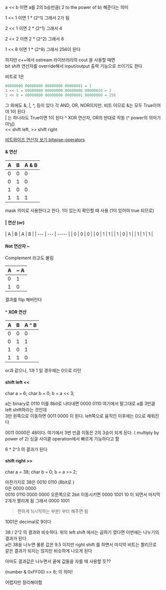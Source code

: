 

a << b 이면 a를 2의 b승만큼( 2 to the power of b) 해준다는 의미

1 << 1 이면 1 * (2^1) 그래서 2가 됨

2 << 1 이면 2 * (2^1) 그래서 4

2 << 2 이면 2 * (2^2) 그래서 8

1 << 8 이면 1 * (2^8) 그래서 256이 된다


하지만 c++에서 ostream 라이브러리의 cout 을 사용할 때면   
bit shift 연산자를 override해서 input/output 출력 기능으로 쓰이기도 한다   

비트로 
1은
```cpp
00000000 00000000 00000000 00000001 = 1
1 << 1 = 00000000 00000000 00000000 00000010 = 2
1 << 8 = 00000000 00000000 00000001 00000000 = 256
```



그 외에도 &, |, ^, 등이 있다
각 AND, OR, NOR이지만. 비트 이므로 
&는 모두 True이어야 1이 된다   
| 는 하나라도 True이면 1이 된다 
^ XOR 연산자, OR의 반대로 작동   (^ power의 의미가 아님)  
<< shift left,   >> shift right

[ 비트와이즈 연산자 보기 bitwise-operators](https://www.programiz.com/cpp-programming/bitwise-operators)

#### & 연산
| A   | B   | A & B |
| --- | --- | ----- |
| 0   | 0   | 0     |
| 0   | 1   | 0     |
| 1   | 0   | 0     |
| 1   | 1   | 1     |

mask 의미로 사용한다고 한다. 1이 있는지 확인할 때 사용   (1이 있어야 true 되므로)


#### | 연산 (or)
| A   | B   | A | B |
| --- | --- | ----- |
| 0   | 0   | 0     |
| 0   | 1   | 1     |
| 1   | 0   | 1     |
| 1   | 1   | 1     |


#### Not 연산자 ~  
Complement 라고도 불림

| A   | ~ A |
| --- | --- |
| 0   | 1   |
| 1   | 0   |

결과를 flip 해버린다  


#### ^ XOR 연산
| A   | B   | A ^ B |
| --- | --- | ----- |
| 0   | 0   | 0     |
| 0   | 1   | 1     |
| 1   | 0   | 1     |
| 1   | 1   | 0     |

or과 같으나,   1과 1 일 경우에는 0으로 리턴


#### shift left <<
char a = 6;
char b = 0;
b = a << 3;

a는 binary로 0110 이를 8bit로 나타내면 0000 0110
여기에서 말그대로 a를 3만큼 left shift하라는 것인데   
3만 왼쪽으로 이동하면  0011 0000 이 된다. left쪽으로 움직인 이후에는 0으로 채워진다   

0011 0000은 48이다.  여기에서 3번 만큼 이동은 2의 3승이 되게 된다.  ( multiply by  power of 2)
싱글 사이클 operation에서 빠르게 가능하다고 함

6 * 2^3 의 결과가 된다 

#### shift right >>
char a = 38;
char b = 0;
b = a >> 2;

마찬가지로 38은 0010 0110 (8bit로 )   
0은 0000 0000   
0010 0110
0000 0000
오른쪽으로 2bit 이동시키면 0000 1001 10 이 되면서 마지막 2개가 짤리게 됨 그래서 0000 1001

> 편하게 1(시작하는 부분) 부터 해주면 됨

1001은 decimal로 9이다   

38 / 2^2 의 결과와 비슷하다. 위의 left shift 에서는 곱하기 였다면 이번에는 나누기의 결과가 된다   
a인 38을 나누면 물론 값은 9.5 이지만 right shift 를 하면서 마지막 비트는 짤리므로 같은 결과가 되지는 않지만 비슷하게 나오게 된다  

아마도 결과값은 나누면서 끝에 값들을 자를 때 사용할 듯??





(number & 0xFF00) >> 8;
의 의미!

어렵지만 정리해야함


